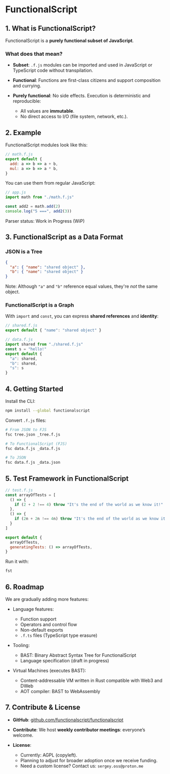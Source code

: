 # FunctionalScript

## 1. What is FunctionalScript?

FunctionalScript is a **purely functional subset of JavaScript**.

### What does that mean?

* **Subset**: `.f.js` modules can be imported and used in JavaScript or TypeScript code without transpilation.
* **Functional**: Functions are first-class citizens and support composition and currying.
* **Purely functional**: No side effects. Execution is deterministic and reproducible:

  * All values are **immutable**.
  * No direct access to I/O (file system, network, etc.).

## 2. Example

FunctionalScript modules look like this:

```js
// math.f.js
export default {
  add: a => b => a + b,
  mul: a => b => a * b,
}
```

You can use them from regular JavaScript:

```js
// app.js
import math from "./math.f.js"

const add2 = math.add(2)
console.log("5 ===", add2(3))
```

Parser status: Work in Progress (WiP)

## 3. FunctionalScript as a Data Format

### JSON is a Tree

```json
{
  "a": { "name": "shared object" },
  "b": { "name": "shared object" }
}
```

Note: Although `"a"` and `"b"` reference equal values, they're *not* the same object.

### FunctionalScript is a Graph

With `import` and `const`, you can express **shared references** and **identity**:

```js
// shared.f.js
export default { "name": "shared object" }
```

```js
// data.f.js
import shared from "./shared.f.js"
const s = "hello!"
export default {
  "a": shared,
  "b": shared,
  "s": s
}
```

## 4. Getting Started

Install the CLI:

```sh
npm install --global functionalscript
```

Convert `.f.js` files:

```sh
# From JSON to FJS
fsc tree.json _tree.f.js

# To FunctionalScript (FJS)
fsc data.f.js _data.f.js

# To JSON
fsc data.f.js _data.json
```

## 5. Test Framework in FunctionalScript

```js
// test.f.js
const arrayOfTests = [
  () => {
    if (2 + 2 !== 4) throw "It's the end of the world as we know it!"
  },
  () => {
    if (2n + 2n !== 4n) throw "It's the end of the world as we know it!"
  }
]

export default {
  arrayOfTests,
  generatingTests: () => arrayOfTests,
}
```

Run it with:

```sh
fst
```

## 6. Roadmap

We are gradually adding more features:

* Language features:

  * Function support
  * Operators and control flow
  * Non-default exports
  * `.f.ts` files (TypeScript type erasure)
* Tooling:

  * BAST: Binary Abstract Syntax Tree for FunctionalScript
  * Language specification (draft in progress)
* Virtual Machines (executes BAST):

  * Content-addressable VM written in Rust compatible with Web3 and DWeb
  * AOT compiler: BAST to WebAssembly

## 7. Contribute & License

* **GitHub**: [github.com/functionalscript/functionalscript](https://github.com/functionalscript/functionalscript)
* **Contribute**: We host **weekly contributor meetings**: everyone’s welcome.
* **License**:

  * Currently: AGPL (copyleft).
  * Planning to adjust for broader adoption once we receive funding.
  * Need a custom license? Contact us: `sergey.oss@proton.me`
